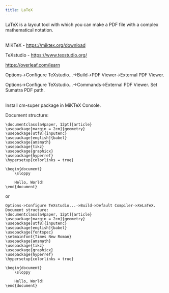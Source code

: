 ```yaml
---
title: LaTeX
---
```


LaTeX is a layout tool with which you can make a PDF file with a complex mathematical notation.
<br><br>

MiKTeX - <https://miktex.org/download>

TeXstudio - <https://www.texstudio.org/>

<https://overleaf.com/learn>

Options->Configure TeXstudio...->Build->PDF Viewer->External PDF Viewer.

Options->Configure TeXstudio...->Commands->External PDF Viewer. Set Sumatra PDF path.
<br><br>

Install cm-super package in MiKTeX Console.

Document structure:

```
\documentclass[a4paper, 12pt]{article}
\usepackage[margin = 2cm]{geometry}
\usepackage[utf8]{inputenc}
\usepackage[english]{babel}
\usepackage{amsmath}
\usepackage{tikz}
\usepackage{graphicx}
\usepackage{hyperref}
\hypersetup{colorlinks = true}

\begin{document}
	\sloppy
	
	Hello, World!
\end{document}
```

or

```
Options->Configure TeXstudio...->Build->Default Compiler->XeLaTeX.
Document structure:
\documentclass[a4paper, 12pt]{article}
\usepackage[margin = 2cm]{geometry}
\usepackage[utf8]{inputenc}
\usepackage[english]{babel}
\usepackage{fontspec}
\setmainfont{Times New Roman}
\usepackage{amsmath}
\usepackage{tikz}
\usepackage{graphicx}
\usepackage{hyperref}
\hypersetup{colorlinks = true}

\begin{document}
	\sloppy
	
	Hello, World!
\end{document}
```
